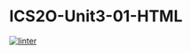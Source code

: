 # ICS2O-Unit3-01-HTML
 [![linter](https://github.com/Joy-sureshkumar/ICS2O-Unit3-01-HTML/workflows/linter/badge.svg)](https://github.com/marketplace/actions/super-linter)  

